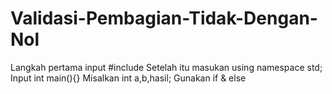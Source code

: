 # Validasi-Pembagian-Tidak-Dengan-Nol
Langkah pertama input #include<iostream>
  Setelah itu masukan using namespace std;
  Input int main(){}
 Misalkan int a,b,hasil;
  Gunakan if & else
